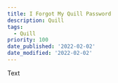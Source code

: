 ```yaml
---
title: I Forgot My Quill Password
description: Quill
tags:
  - Quill
priority: 100
date_published: '2022-02-02'
date_modified: '2022-02-02'
---
```


Text
